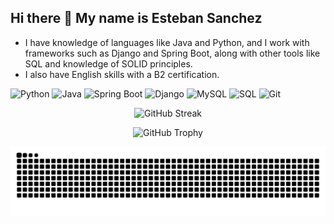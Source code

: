 ## Hi there 👋 My name is Esteban Sanchez

- I have knowledge of languages like Java and Python, and I work with frameworks such as Django and Spring Boot, along with other tools like SQL and knowledge of SOLID principles.  
- I also have English skills with a B2 certification.

![Python](https://img.shields.io/badge/Python-3776AB?style=for-the-badge&logo=python&logoColor=white)
![Java](https://img.shields.io/badge/Java-007396?style=for-the-badge&logo=java&logoColor=white)
![Spring Boot](https://img.shields.io/badge/Spring%20Boot-6DB33F?style=for-the-badge&logo=springboot&logoColor=white)
![Django](https://img.shields.io/badge/Django-092E20?style=for-the-badge&logo=django&logoColor=white)
![MySQL](https://img.shields.io/badge/MySQL-4479A1?style=for-the-badge&logo=mysql&logoColor=white)
![SQL](https://img.shields.io/badge/SQL-003B57?style=for-the-badge&logo=sqlite&logoColor=white)
![Git](https://img.shields.io/badge/Git-F05032?style=for-the-badge&logo=git&logoColor=white)

<div align="center">
  
![GitHub Streak](https://streak-stats.demolab.com/?user=tu_usuario&theme=dark&hide_border=true)

![GitHub Trophy](https://github-profile-trophy.vercel.app/?username=tu_usuario&theme=darkhub&no-frame=true&row=1&column=3)
</div>



![snake gif](https://github.com/EddSanchezz/EddSanchezz/blob/output/github-snake-dark.svg)

